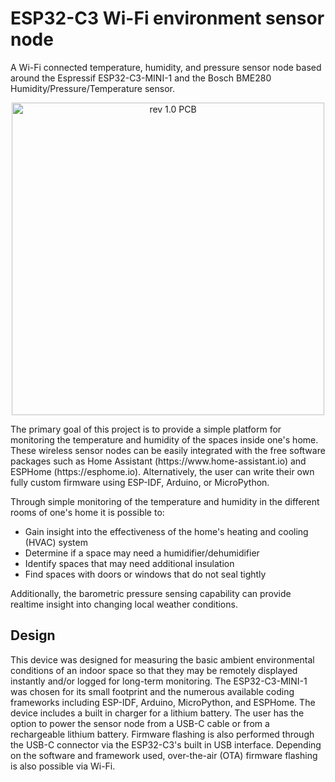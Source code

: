 # ESP32-C3 Wi-Fi environment sensor node
<p>A Wi-Fi connected temperature, humidity, and pressure sensor node based around the Espressif ESP32-C3-MINI-1 and the Bosch BME280 Humidity/Pressure/Temperature sensor.</p>

<p align="center">
<img title="Revision 1.0 PCB" alt="rev 1.0 PCB" src="assets/rev_1_0_PCB.png" width="500">
</p>

<p>The primary goal of this project is to provide a simple platform for monitoring the temperature and humidity of the spaces inside one's home. These wireless sensor nodes can be easily integrated with the free software packages such as Home Assistant (https://www.home-assistant.io) and ESPHome (https://esphome.io). Alternatively, the user can write their own fully custom firmware using ESP-IDF, Arduino, or MicroPython.</p>

<p>Through simple monitoring of the temperature and humidity in the different rooms of one's home it is possible to:
<br>
<ul>
  <li>Gain insight into the effectiveness of the home's heating and cooling (HVAC) system</li>
  <li>Determine if a space may need a humidifier/dehumidifier</li>
  <li>Identify spaces that may need additional insulation</li>
  <li>Find spaces with doors or windows that do not seal tightly</li>
</ul>
</p>
<p>Additionally, the barometric pressure sensing capability can provide realtime insight into changing local weather conditions.</p>

## Design
<p>This device was designed for measuring the basic ambient environmental conditions of an indoor space so that they may be remotely displayed instantly and/or logged for long-term monitoring. The ESP32-C3-MINI-1 was chosen for its small footprint and the numerous available coding frameworks including ESP-IDF, Arduino, MicroPython, and ESPHome. The device includes a built in charger for a lithium battery. The user has the option to power the sensor node from a USB-C cable or from a rechargeable lithium battery. Firmware flashing is also performed through the USB-C connector via the ESP32-C3's built in USB interface. Depending on the software and framework used, over-the-air (OTA) firmware flashing is also possible via Wi-Fi.</p>
